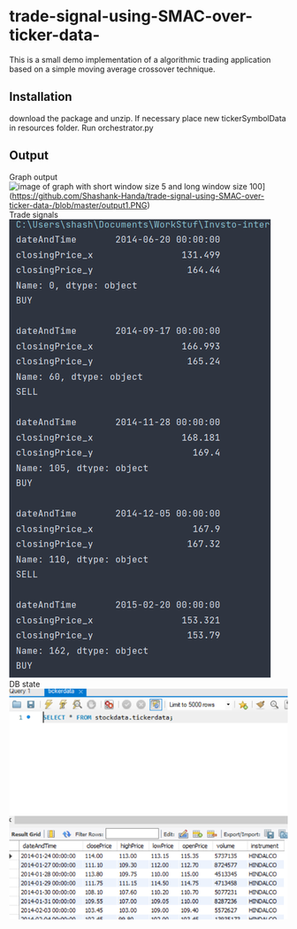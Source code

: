 # trade-signal-using-SMAC-over-ticker-data-
This is a small demo implementation of a algorithmic trading application based on a simple moving average crossover technique.

## Installation
download the package and unzip. If necessary place new tickerSymbolData in resources folder. Run orchestrator.py

## Output
Graph output<br>
![image of graph with short window size 5 and long window size 100]([http://url/to/img.png)](https://github.com/Shashank-Handa/trade-signal-using-SMAC-over-ticker-data-/blob/master/output1.PNG)<br>
Trade signals<br>
![image of trade signal outputs to console](https://github.com/Shashank-Handa/trade-signal-using-SMAC-over-ticker-data-/blob/master/output2.PNG)<br>
DB state<br>
![image of database state](https://github.com/Shashank-Handa/trade-signal-using-SMAC-over-ticker-data-/blob/master/output3.PNG)<br>
